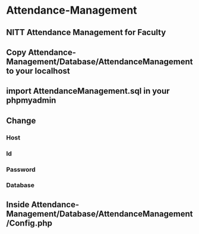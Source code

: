 # Attendance-Management
## NITT Attendance Management for Faculty

## Copy Attendance-Management/Database/AttendanceManagement to your localhost

## import AttendanceManagement.sql in your phpmyadmin

## Change 
### Host
### Id
### Password
### Database
## Inside Attendance-Management/Database/AttendanceManagement/Config.php
